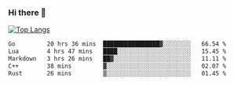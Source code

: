 ### Hi there 👋

<!--
**3Xpl0it3r/3Xpl0it3r** is a ✨ _special_ ✨ repository because its `README.md` (this file) appears on your GitHub profile.

Here are some ideas to get you started:

- 🔭 I’m currently working on ...
- 🌱 I’m currently learning ...
- 👯 I’m looking to collaborate on ...
- 🤔 I’m looking for help with ...
- 💬 Ask me about ...
- 📫 How to reach me: ...
- 😄 Pronouns: ...
- ⚡ Fun fact: ...
-->


[![Top Langs](https://github-readme-stats.vercel.app/api/top-langs/?username=3Xpl0it3r&layout=compact)](https://github.com/3Xpl0it3r/3Xpl0it3r)

<!--START_SECTION:waka-->

```txt
Go         20 hrs 36 mins  ████████████████▓░░░░░░░░   66.54 %
Lua        4 hrs 47 mins   ████░░░░░░░░░░░░░░░░░░░░░   15.45 %
Markdown   3 hrs 26 mins   ██▓░░░░░░░░░░░░░░░░░░░░░░   11.11 %
C++        38 mins         ▓░░░░░░░░░░░░░░░░░░░░░░░░   02.07 %
Rust       26 mins         ▒░░░░░░░░░░░░░░░░░░░░░░░░   01.45 %
```

<!--END_SECTION:waka-->
